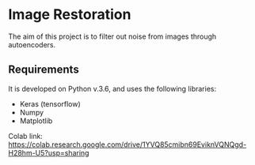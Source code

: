 # Image Restoration
The aim of this project is to filter out noise from images through autoencoders.


## Requirements
It is developed on Python v.3.6, and uses the following libraries:
 - Keras (tensorflow)
 - Numpy
 - Matplotlib

Colab link: https://colab.research.google.com/drive/1YVQ85cmibn69EviknVQNQgd-H28hm-U5?usp=sharing 
